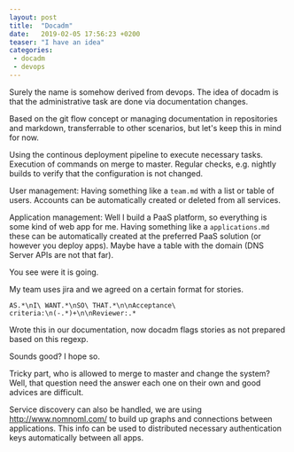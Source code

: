```yaml
---
layout: post
title:  "Docadm"
date:   2019-02-05 17:56:23 +0200
teaser: "I have an idea"
categories:
 - docadm
 - devops
---
```


Surely the name is somehow derived from devops. The idea of docadm is
that the administrative task are done via documentation changes.

Based on the git flow concept or managing documentation in repositories and
markdown, transferrable to other scenarios, but let's keep this in mind for now.

Using the continous deployment pipeline to execute necessary tasks. Execution
of commands on merge to master. Regular checks, e.g. nightly builds to verify
that the configuration is not changed.

User management:
Having something like a `team.md` with a list or table of users. Accounts
can be automatically created or deleted from all services.

Application management:
Well I build a PaaS platform, so everything is some kind of web app for me.
Having something like a `applications.md` these can be automatically created
at the preferred PaaS solution (or however you deploy apps). Maybe have a
table with the domain (DNS Server APIs are not that far).

You see were it is going.

My team uses jira and we agreed on a certain format for stories.
```
AS.*\nI\ WANT.*\nSO\ THAT.*\n\nAcceptance\ criteria:\n(-.*)+\n\nReviewer:.*
```
Wrote this in our documentation, now docadm flags stories as not prepared
based on this regexp.

Sounds good? I hope so.

Tricky part, who is allowed to merge to master and change the system?
Well, that question need the answer each one on their own and good advices
are difficult.

Service discovery can also be handled, we are using http://www.nomnoml.com/ to
build up graphs and connections between applications. This info can be used
to distributed necessary authentication keys automatically between all apps.
